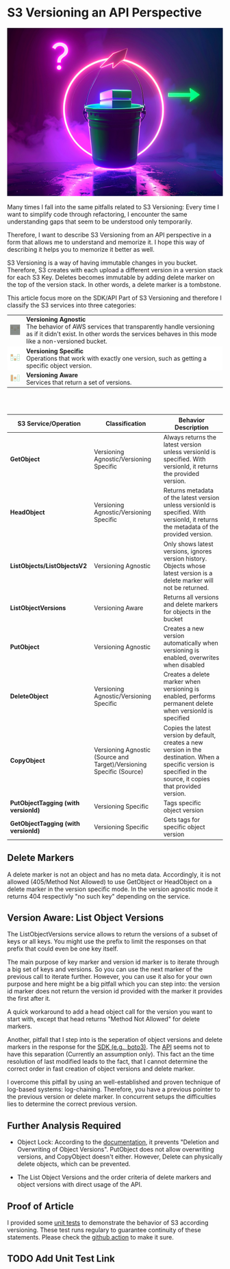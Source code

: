 # S3 Versioning an API Perspective

![Illustration](./illustration.jpg)

Many times I fall into the same pitfalls related to S3 Versioning: Every time I want to simplify code through refactoring, I encounter the same understanding gaps that seem to be understood only temporarily.

Therefore, I want to describe S3 Versioning from an API perspective in a form that allows me to understand and memorize it. I hope this way of describing it helps you to memorize it better as well. 


S3 Versioning is a way of having immutable changes in you bucket. Therefore, S3 creates with each upload a different version in a version stack for each S3 Key. Deletes becomes immutable by adding delete marker on the top of the version stack. In other words, a delete marker is a tombstone.

This article focus more on the SDK/API Part of S3 Versioning and therefore I classify the S3 services into three categories:

<table style="border-collapse: collapse">
<tr style="border: none">
<td style="border: none"> <img src="Sa3VersionAgnosticIcons.png"> </td><td style="border: none"> <span style="font-weight: 700">Versioning Agnostic</span><br> The behavior of AWS services that transparently handle versioning as if it didn't exist. In other words the services behaves in this mode like a non-versioned bucket. </td></tr> 
<tr style="border: none; background: #ffffff"><td style="border: none"> <img src="Sa3VersionSpecificIcons.png"> </td><td style="border: none"> <span style="font-weight: 700">Versioning Specific</span><br> Operations that work with exactly one version, such as getting a specific object version. </td></tr>
<tr style="border: none" ><td style="border: none"> <img src="Sa3VersionAwareIcons.png"> </td><td style="border: none"> <span style="font-weight: 700">Versioning Aware</span><br> Services that return a set of versions. </td></tr>
</table>

<br><br>

| S3 Service/Operation | Classification | Behavior Description |
|---------------------|----------------|---------------------|
| **GetObject** | Versioning Agnostic/Versioning Specific | Always returns the latest version unless versionId is specified. With versionId, it returns the provided version. |
| **HeadObject** | Versioning Agnostic/Versioning Specific | Returns metadata of the latest version unless versionId is specified. With versionId, it returns the metadata of the provided version. |
| **ListObjects/ListObjectsV2** | Versioning Agnostic | Only shows latest versions, ignores version history. Objects whose latest version is a delete marker will not be returned. |
| **ListObjectVersions** | Versioning Aware | Returns all versions and delete markers for objects in the bucket |
| **PutObject** | Versioning Agnostic | Creates a new version automatically when versioning is enabled, overwrites when disabled |
| **DeleteObject** | Versioning Agnostic/Versioning Specific | Creates a delete marker when versioning is enabled, performs permanent delete when versionId is specified |
| **CopyObject** | Versioning Agnostic (Source and Target)/Versioning Specific (Source) | Copies the latest version by default, creates a new version in the destination. When a specific version is specified in the source, it copies that provided version. |
| **PutObjectTagging (with versionId)** | Versioning Specific | Tags specific object version |
| **GetObjectTagging (with versionId)** | Versioning Specific | Gets tags for specific object version |

## Delete Markers

A delete marker is not an object and has no meta data. Accordingly, it is not allowed (405/Method Not Allowed) to use GetObject or HeadObject on a delete marker in the version specific mode. In the version agnostic mode it returns 404 respectivly "no such key" depending on the service.

## Version Aware: List Object Versions

The ListObjectVersions service allows to return the versions of a subset of keys or all keys. You might use the prefix to limit the responses on that prefix that could even be one key itself.

The main purpose of key marker and version id marker is to iterate through a big set of keys and versions. So you can use the next marker of the previous call to iterate further. However, you can use it also for your own purpose and here might be a big pitfall which you can step into: the version id marker does not return the version id provided with the marker it provides the first after it.

A quick workaround to add a head object call for the version you want to start with, except that head returns "Method Not Allowed" for delete markers.

Another, pitfall that I step into is the seperation of object versions and delete markers in the response for the [SDK (e.g., boto3)](https://boto3.amazonaws.com/v1/documentation/api/latest/reference/services/s3/client/list_object_versions.html). The [API](https://docs.aws.amazon.com/AmazonS3/latest/API/API_ListObjectVersions.html) seems not to have this separation (Currently an assumption only). This fact an the time resolution of last modified leads to the fact, that I cannot determine the correct order in fast creation of object versions and delete marker.

I overcome this pitfall by using an well-established and proven technique of log-based systems: log-chaining. Therefore, you have a previous pointer to the previous version or delete marker. In concurrent setups the difficulties lies to determine the correct previous version.

## Further Analysis Required

* Object Lock: According to the [documentation](https://docs.aws.amazon.com/AmazonS3/latest/userguide/object-lock.html), it prevents "Deletion and Overwriting of Object Versions". PutObject does not allow overwriting versions, and CopyObject doesn't either. However, Delete can physically delete objects, which can be prevented.

* The List Object Versions and the order criteria of delete markers and object versions with direct usage of the API.

## Proof of Article

I provided some [unit tests]() to demonstrate the behavior of S3 according versioning. These test runs regulary to guarantee continuity of these statements. Please check the [github action](https://github.com/uwe-h/aws_blog/actions) to make it sure.

## TODO Add Unit Test Link